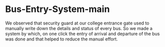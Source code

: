 # Bus-Entry-System-main
We observed that security guard at our college entrance gate used to manually write down the details and status of every bus. So we made a system by which, on one click the entry of arrival and departure of the bus was done and that helped to reduce the manual effort.
